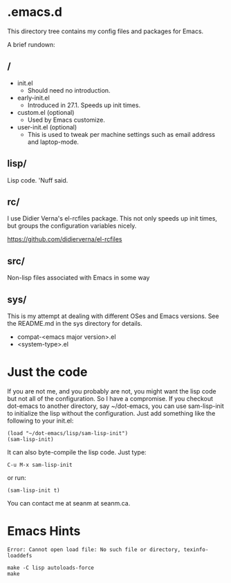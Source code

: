 # .emacs.d

This directory tree contains my config files and packages for Emacs.

A brief rundown:

## /

* init.el
  * Should need no introduction.
* early-init.el
  * Introduced in 27.1. Speeds up init times.
* custom.el (optional)
  * Used by Emacs customize.
* user-init.el (optional)
  * This is used to tweak per machine settings such as email address
    and laptop-mode.

## lisp/

Lisp code. 'Nuff said.

## rc/

I use Didier Verna's el-rcfiles package.  This not only speeds up init
times, but groups the configuration variables nicely.

<https://github.com/didierverna/el-rcfiles>

## src/

Non-lisp files associated with Emacs in some way

## sys/

This is my attempt at dealing with different OSes and Emacs
versions. See the README.md in the sys directory for details.

* compat-\<emacs major version\>.el
* \<system-type\>.el

# Just the code

If you are not me, and you probably are not, you might want the lisp
code but not all of the configuration. So I have a compromise. If you
checkout dot-emacs to another directory, say ~/dot-emacs, you can use
sam-lisp-init to initialize the lisp without the configuration. Just
add something like the following to your init.el:

    (load "~/dot-emacs/lisp/sam-lisp-init")
    (sam-lisp-init)

It can also byte-compile the lisp code. Just type:

    C-u M-x sam-lisp-init

or run:

    (sam-lisp-init t)


You can contact me at seanm at seanm.ca.

# Emacs Hints

    Error: Cannot open load file: No such file or directory, texinfo-loaddefs

    make -C lisp autoloads-force
    make
